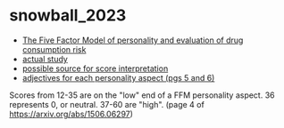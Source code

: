 # snowball_2023
- [The Five Factor Model of personality and evaluation of drug consumption risk](https://arxiv.org/abs/1506.06297)
- [actual study](https://arxiv.org/abs/1506.06297)
- [possible source for score interpretation](https://www.csun.edu/~hcpsy002/NEO_Interpretation_Info.pdf)
- [adjectives for each personality aspect (pgs 5 and 6)](https://digitalcommons.unl.edu/cgi/viewcontent.cgi?article=1557&context=publichealthresources)


Scores from 12-35 are on the "low" end of a FFM personality aspect. 36 represents 0, or neutral. 37-60 are "high". (page 4 of https://arxiv.org/abs/1506.06297)
